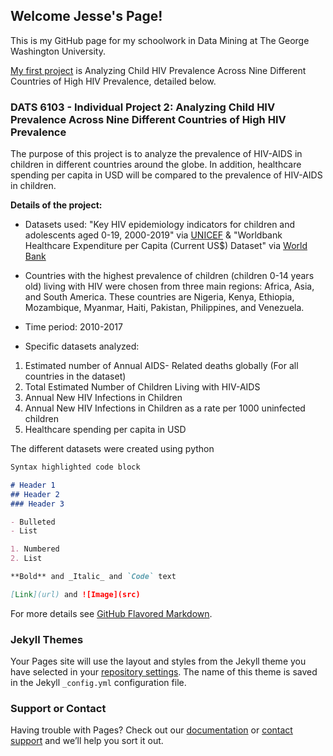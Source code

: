 ## Welcome Jesse's Page!  

This is my GitHub page for my schoolwork in Data Mining at The George Washington University. 

[My first project](https://github.com/jesse-cloud/DATS-6103---Individual-Project-2---Jesse-Liu) is Analyzing Child HIV Prevalence Across Nine Different Countries of High HIV Prevalence, detailed below. 

### DATS 6103 - Individual Project 2: Analyzing Child HIV Prevalence Across Nine Different Countries of High HIV Prevalence

The purpose of this project is to analyze the prevalence of HIV-AIDS in children in different countries around the globe. In addition, healthcare spending per capita in USD will be compared to the prevalence of HIV-AIDS in children.  

**Details of the project:**
- Datasets used: "Key HIV epidemiology indicators for children and adolescents aged 0-19, 2000-2019" via [UNICEF](https://data.unicef.org/topic/hivaids/global-regional-trends/) & "Worldbank Healthcare Expenditure per Capita (Current US$) Dataset" via [World Bank](https://data.worldbank.org/indicator/SH.XPD.CHEX.PC.CD)

- Countries with the highest prevalence of children (children 0-14 years old) living with HIV were chosen from three main regions: Africa, Asia, and South America. These countries are Nigeria, Kenya, Ethiopia, Mozambique, Myanmar, Haiti, Pakistan, Philippines, and Venezuela.

- Time period: 2010-2017

- Specific datasets analyzed: 
1. Estimated number of Annual AIDS- Related deaths globally (For all countries in the dataset)
2. Total Estimated Number of Children Living with HIV-AIDS
3. Annual New HIV Infections in Children
4. Annual New HIV Infections in Children as a rate per 1000 uninfected children
5. Healthcare spending per capita in USD

The different datasets were created using python

```markdown
Syntax highlighted code block

# Header 1
## Header 2
### Header 3

- Bulleted
- List

1. Numbered
2. List

**Bold** and _Italic_ and `Code` text

[Link](url) and ![Image](src)
```

For more details see [GitHub Flavored Markdown](https://guides.github.com/features/mastering-markdown/).

### Jekyll Themes

Your Pages site will use the layout and styles from the Jekyll theme you have selected in your [repository settings](https://github.com/jesse-cloud/jesse-cloud.github.io/settings). The name of this theme is saved in the Jekyll `_config.yml` configuration file.

### Support or Contact

Having trouble with Pages? Check out our [documentation](https://docs.github.com/categories/github-pages-basics/) or [contact support](https://github.com/contact) and we’ll help you sort it out.
